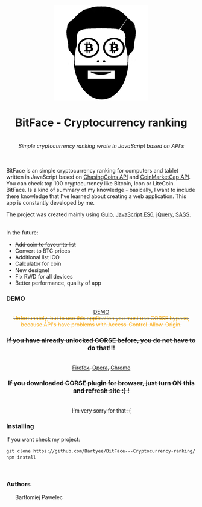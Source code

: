 <div align="center">
  <img src='https://github.com/Bartyee/BitFace---Cryptocurrency-ranking/blob/master/app/images/bitcoinLogoBig.png'/>
  <h1>BitFace - Cryptocurrency ranking</h1>
  <br>
  <i>Simple cryptocurrency ranking wrote in JavaScript based on API's</i>
</div>
<br>
<br>
<p><bold>BitFace</bold> is an simple cryptocurrency ranking for computers and tablet written in JavaScript based on <a href="https://chasing-coins.com/">ChasingCoins API</a> and <a href="https://coinmarketcap.com/">CoinMarketCap API</a>. You can check top <bold>100</bold> cryptocurrency like <bold>Bitcoin,</bold> <bold>Icon</bold> or <bold>LiteCoin.</bold> <bold>BitFace.</bold> Is a kind of summary of my knowledge - basically, I want to include there knowledge that I've learned about creating a web application. This app is constantly developed by me.</p>
<p>The project was created mainly using <a href="https://gulpjs.com/">Gulp</a>, <a href="https://developer.mozilla.org/pl/docs/Web/JavaScript">JavaScript ES6</a>, <a href="https://jquery.com/">jQuery</a>, <a href="https://sass-lang.com/">SASS</a>.
<br>
<br>
<p>In the future:</p>
<ul>
  <strike><li>Add coin to favourite list</li></strike>
  <strike><li>Convert to BTC prices</li></strike>
  <li>Additional list ICO</li>
  <li>Calculator for coin</li>
  <li>New designe!</li>
  <li>Fix RWD for all devices</li>
  <li>Better performance, quality of app</li>
</ul>
  
### DEMO
<div align="center">
<a href="https://bartyee.github.io/BitFace-Cryptocurrency-ranking/app/">DEMO</a>
<br>
<strike><span style="color:orange;">Unfortunately, but to use this application you must use CORSE bypass, because API's have problems with Access-Control-Allow-Origin.</span>
<h3>If you have already unlocked CORSE before, you do not have to do that!!!</h3>
<br>
<a href="https://addons.mozilla.org/pl/firefox/addon/cors-everywhere/">Firefox</a>, <a href="https://addons.opera.com/pl/extensions/details/cors-toggle/">Opera</a>, <a href="https://chrome.google.com/webstore/detail/allow-control-allow-origi/nlfbmbojpeacfghkpbjhddihlkkiljbi">Chrome</a><h3 align="center">If you downloaded CORSE plugin for browser, just turn ON this and refresh site :) ! </h3>

<br>
I'm very sorry for that :( 
</strike>
</div>

### Installing

If you want check my project:
```
git clone https://github.com/Bartyee/BitFace---Cryptocurrency-ranking/
npm install 
```

<br>

### Authors
<ul>
  <bold>Bartłomiej Pawelec</bold>
</ul>
